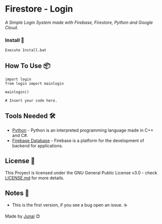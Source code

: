 # Firestore - Login


_A Simple Login System made with Firebase, Firestore, Python and Google Cloud._


### Install 🔧
```
Execute Install.bat
```

## How To Use 📦
```
import login
from login import mainlogin

mainlogin()

# Insert your code here.

```
## Tools Needed 🛠️

* [Python](https://python.org/) - Python is an interpreted programming language made in C++ and C#.
* [Firebase Database](https://firebase.google.com/) - Firebase is a platform for the development of backend for applications.

## License 📄

This Proyect is licensed under the GNU General Public License v3.0 - check [LICENSE.md](LICENSE) for more details.

## Notes 🎁

* This is the first version, if you see a bug open an issue. ☕ 

Made by [Junai](https://github.com/Junai22) 😊

